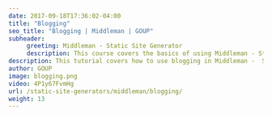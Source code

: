 ```yaml
---
date: 2017-09-18T17:36:02-04:00
title: "Blogging"
seo_title: "Blogging | Middleman | GOUP"
subheader:
     greeting: Middleman - Static Site Generator
     description: This course covers the basics of using Middleman - Static Site Generator. Work your way through the videos/articles and I'll teach you everything you need to know to create a professional and scalable website or blog!
description: This tutorial covers how to use blogging in Middleman -  Static Site Generator.
author: GOUP
image: blogging.png
video: 4P1y67FvmHg
url: /static-site-generators/middleman/blogging/
weight: 13
---
```

